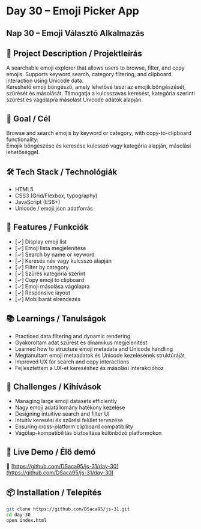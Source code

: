 # Day 30 – Emoji Picker App  
## Nap 30 – Emoji Választó Alkalmazás

## 📄 Project Description / Projektleírás  
A searchable emoji explorer that allows users to browse, filter, and copy emojis. Supports keyword search, category filtering, and clipboard interaction using Unicode data.  
Kereshető emoji böngésző, amely lehetővé teszi az emojik böngészését, szűrését és másolását. Támogatja a kulcsszavas keresést, kategória szerinti szűrést és vágólapra másolást Unicode adatok alapján.

## 🧠 Goal / Cél  
Browse and search emojis by keyword or category, with copy-to-clipboard functionality.  
Emojik böngészése és keresése kulcsszó vagy kategória alapján, másolási lehetőséggel.

## 🛠️ Tech Stack / Technológiák  
- HTML5  
- CSS3 (Grid/Flexbox, typography)  
- JavaScript (ES6+)  
- Unicode / emoji.json adatforrás

## 🎯 Features / Funkciók  
- [✓] Display emoji list  
- [✓] Emoji lista megjelenítése  
- [✓] Search by name or keyword  
- [✓] Keresés név vagy kulcsszó alapján  
- [✓] Filter by category  
- [✓] Szűrés kategória szerint  
- [✓] Copy emoji to clipboard  
- [✓] Emoji másolása vágólapra  
- [✓] Responsive layout  
- [✓] Mobilbarát elrendezés

## 📚 Learnings / Tanulságok  
- Practiced data filtering and dynamic rendering  
- Gyakoroltam adat szűrést és dinamikus megjelenítést  
- Learned how to structure emoji metadata and Unicode handling  
- Megtanultam emoji metaadatok és Unicode kezelésének struktúráját  
- Improved UX for search and copy interactions  
- Fejlesztettem a UX-et kereséshez és másolási interakcióhoz

## 🧩 Challenges / Kihívások  
- Managing large emoji datasets efficiently  
- Nagy emoji adatállomány hatékony kezelése  
- Designing intuitive search and filter UI  
- Intuitív keresési és szűrési felület tervezése  
- Ensuring cross-platform clipboard compatibility  
- Vágólap-kompatibilitás biztosítása különböző platformokon

## 🚀 Live Demo / Élő demó  
🔗 [https://github.com/DSaca95/js-31/day-30](https://github.com/DSaca95/js-31/day-30)

## 📦 Installation / Telepítés  
```bash
git clone https://github.com/DSaca95/js-31.git
cd day-30
open index.html